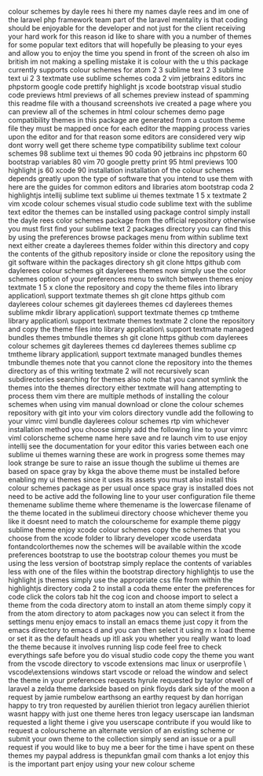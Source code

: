 colour schemes by dayle rees hi there my names dayle rees and im one of the laravel php framework team part of the laravel mentality is that coding should be enjoyable for the developer and not just for the client receiving your hard work for this reason id like to share with you a number of themes for some popular text editors that will hopefully be pleasing to your eyes and allow you to enjoy the time you spend in front of the screen oh also im british im not making a spelling mistake it is colour with the u this package currently supports colour schemes for atom 2 3 sublime text 2 3 sublime text ui 2 3 textmate use sublime schemes coda 2 vim jetbrains editors inc phpstorm google code prettify highlight js xcode bootstrap visual studio code previews html previews of all schemes preview instead of spamming this readme file with a thousand screenshots ive created a page where you can preview all of the schemes in html colour schemes demo page compatibility themes in this package are generated from a custom theme file they must be mapped once for each editor the mapping process varies upon the editor and for that reason some editors are considered very wip dont worry well get there scheme type compatibility sublime text colour schemes 98 sublime text ui themes 90 coda 90 jetbrains inc phpstorm 60 bootstrap variables 80 vim 70 google pretty print 95 html previews 100 highlight js 60 xcode 90 installation installation of the colour schemes depends greatly upon the type of software that you intend to use them with here are the guides for common editors and libraries atom bootstrap coda 2 highlightjs intellij sublime text sublime ui themes textmate 1 5 x textmate 2 vim xcode colour schemes visual studio code sublime text with the sublime text editor the themes can be installed using package control simply install the dayle rees color schemes package from the official repository otherwise you must first find your sublime text 2 packages directory you can find this by using the preferences browse packages menu from within sublime text next either create a daylerees themes folder within this directory and copy the contents of the github repository inside or clone the repository using the git software within the packages directory sh git clone https github com daylerees colour schemes git daylerees themes now simply use the color schemes option of your preferences menu to switch between themes enjoy textmate 1 5 x clone the repository and copy the theme files into library application\ support textmate themes sh git clone https github com daylerees colour schemes git daylerees themes cd daylerees themes sublime mkdir library application\ support textmate themes cp tmtheme library application\ support textmate themes textmate 2 clone the repository and copy the theme files into library application\ support textmate managed bundles themes tmbundle themes sh git clone https github com daylerees colour schemes git daylerees themes cd daylerees themes sublime cp tmtheme library application\ support textmate managed bundles themes tmbundle themes note that you cannot clone the repository into the themes directory as of this writing textmate 2 will not recursively scan subdirectories searching for themes also note that you cannot symlink the themes into the themes directory either textmate will hang attempting to process them vim there are multiple methods of installing the colour schemes when using vim manual download or clone the colour schemes repository with git into your vim colors directory vundle add the following to your vimrc viml bundle daylerees colour schemes rtp vim whichever installation method you choose simply add the following line to your vimrc viml colorscheme scheme name here save and re launch vim to use enjoy intellij see the documentation for your editor this varies between each one sublime ui themes warning these are work in progress some themes may look strange be sure to raise an issue though the sublime ui themes are based on space gray by kkga the above theme must be installed before enabling my ui themes since it uses its assets you must also install this colour schemes package as per usual once space gray is installed does not need to be active add the following line to your user configuration file theme themename sublime theme where themename is the lowercase filename of the theme located in the sublimeui directory choose whichever theme you like it doesnt need to match the colourscheme for example theme piggy sublime theme enjoy xcode colour schemes copy the schemes that you choose from the xcode folder to library developer xcode userdata fontandcolorthemes now the schemes will be available within the xcode preferences bootstrap to use the bootstrap colour themes you must be using the less version of bootstrap simply replace the contents of variables less with one of the files within the bootstrap directory highlightjs to use the highlight js themes simply use the appropriate css file from within the highlightjs directory coda 2 to install a coda theme enter the preferences for code click the colors tab hit the cog icon and choose import to select a theme from the coda directory atom to install an atom theme simply copy it from the atom directory to atom packages now you can select it from the settings menu enjoy emacs to install an emacs theme just copy it from the emacs directory to emacs d and you can then select it using m x load theme or set it as the default heads up itll ask you whether you really want to load the theme because it involves running lisp code feel free to check everythings safe before you do visual studio code copy the theme you want from the vscode directory to vscode extensions mac linux or userprofile \ vscode\extensions windows start vscode or reload the window and select the theme in your preferences requests hyrule requested by taylor otwell of laravel a zelda theme darkside based on pink floyds dark side of the moon a request by jamie rumbelow earthsong an earthy request by dan horrigan happy to try tron requested by aurélien thieriot tron legacy aurélien thieriot wasnt happy with just one theme heres tron legacy userscape ian landsman requested a light theme i give you userscape contribute if you would like to request a colourscheme an alternate version of an existing scheme or submit your own theme to the collection simply send an issue or a pull request if you would like to buy me a beer for the time i have spent on these themes my paypal address is thepunkfan gmail com thanks a lot enjoy this is the important part enjoy using your new colour scheme